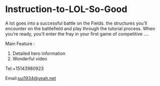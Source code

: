 # Instruction-to-LOL-So-Good

A lot goes into a successful battle on the Fields. the structures you’ll encounter on the battlefield and play through the tutorial process. When you’re ready, you’ll enter the fray in your first game of competitive ....

Main Feature :

1. Detailed hero information
2. Wonderful video 

Tel:+15143980923

Email:sui1934@yeah.net
